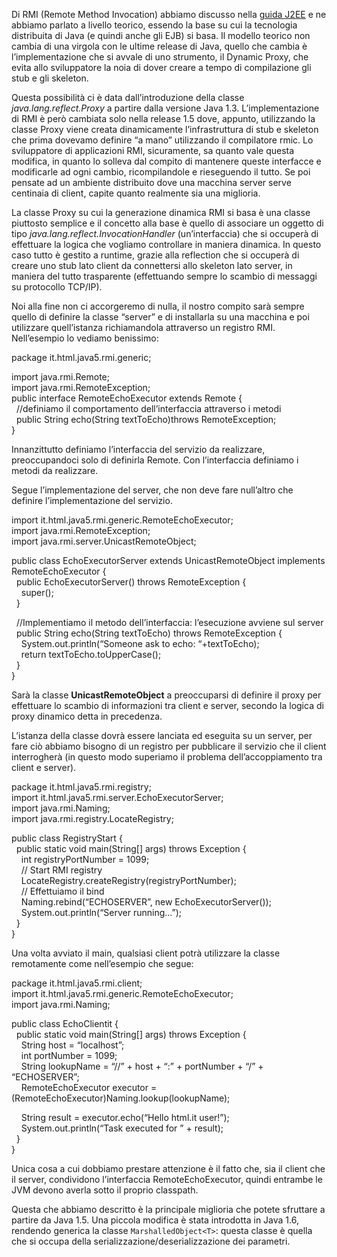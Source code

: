 Di RMI (Remote Method Invocation) abbiamo discusso nella [guida J2EE](http://java.html.it/guide/lezione/3486/remote-method-invocation/ "RMI guida a J2EE") e ne abbiamo parlato a livello teorico, essendo la base su cui la tecnologia distribuita di Java (e quindi anche gli EJB) si basa. Il modello teorico non cambia di una virgola con le ultime release di Java, quello che cambia è l’implementazione che si avvale di uno strumento, il Dynamic Proxy, che evita allo sviluppatore la noia di dover creare a tempo di compilazione gli stub e gli skeleton.

Questa possibilità ci è data dall’introduzione della classe _java.lang.reflect.Proxy_ a partire dalla versione Java 1.3. L’implementazione di RMI è però cambiata solo nella release 1.5 dove, appunto, utilizzando la classe Proxy viene creata dinamicamente l’infrastruttura di stub e skeleton che prima dovevamo definire “a mano” utilizzando il compilatore rmic. Lo sviluppatore di applicazioni RMI, sicuramente, sa quanto vale questa modifica, in quanto lo solleva dal compito di mantenere queste interfacce e modificarle ad ogni cambio, ricompilandole e rieseguendo il tutto. Se poi pensate ad un ambiente distribuito dove una macchina server serve centinaia di client, capite quanto realmente sia una miglioria.

La classe Proxy su cui la generazione dinamica RMI si basa è una classe piuttosto semplice e il concetto alla base è quello di associare un oggetto di tipo _java.lang.reflect.InvocationHandler_ (un’interfaccia) che si occuperà di effettuare la logica che vogliamo controllare in maniera dinamica. In questo caso tutto è gestito a runtime, grazie alla reflection che si occuperà di creare uno stub lato client da connettersi allo skeleton lato server, in maniera del tutto trasparente (effettuando sempre lo scambio di messaggi su protocollo TCP/IP).

Noi alla fine non ci accorgeremo di nulla, il nostro compito sarà sempre quello di definire la classe “server” e di installarla su una macchina e poi utilizzare quell’istanza richiamandola attraverso un registro RMI. Nell’esempio lo vediamo benissimo:

package it.html.java5.rmi.generic;  
  
import java.rmi.Remote;  
import java.rmi.RemoteException;  
public interface RemoteEchoExecutor extends Remote {  
  //definiamo il comportamento dell’interfaccia attraverso i metodi  
  public String echo(String textToEcho)throws RemoteException;  
}

Innanzittutto definiamo l’interfaccia del servizio da realizzare, preoccupandoci solo di definirla Remote. Con l’interfaccia definiamo i metodi da realizzare.

Segue l’implementazione del server, che non deve fare null’altro che definire l’implementazione del servizio.

import it.html.java5.rmi.generic.RemoteEchoExecutor;  
import java.rmi.RemoteException;  
import java.rmi.server.UnicastRemoteObject;  
  
public class EchoExecutorServer extends UnicastRemoteObject implements RemoteEchoExecutor {  
  public EchoExecutorServer() throws RemoteException {  
    super();  
  }  
  
  //Implementiamo il metodo dell’interfaccia: l’esecuzione avviene sul server  
  public String echo(String textToEcho) throws RemoteException {  
    System.out.println(“Someone ask to echo: “+textToEcho);  
    return textToEcho.toUpperCase();  
  }  
}

Sarà la classe **UnicastRemoteObject** a preoccuparsi di definire il proxy per effettuare lo scambio di informazioni tra client e server, secondo la logica di proxy dinamico detta in precedenza.

L’istanza della classe dovrà essere lanciata ed eseguita su un server, per fare ciò abbiamo bisogno di un registro per pubblicare il servizio che il client interrogherà (in questo modo superiamo il problema dell’accoppiamento tra client e server).

package it.html.java5.rmi.registry;  
import it.html.java5.rmi.server.EchoExecutorServer;  
import java.rmi.Naming;  
import java.rmi.registry.LocateRegistry;  
  
public class RegistryStart {  
  public static void main(String\[\] args) throws Exception {  
    int registryPortNumber = 1099;  
    // Start RMI registry  
    LocateRegistry.createRegistry(registryPortNumber);  
    // Effettuiamo il bind  
    Naming.rebind(“ECHOSERVER”, new EchoExecutorServer());  
    System.out.println(“Server running…”);  
  }  
}

Una volta avviato il main, qualsiasi client potrà utilizzare la classe remotamente come nell’esempio che segue:

package it.html.java5.rmi.client;  
import it.html.java5.rmi.generic.RemoteEchoExecutor;  
import java.rmi.Naming;  
  
public class EchoClientit {  
  public static void main(String\[\] args) throws Exception {  
    String host = “localhost”;  
    int portNumber = 1099;  
    String lookupName = “//” + host + “:” + portNumber + “/” + “ECHOSERVER”;  
    RemoteEchoExecutor executor = (RemoteEchoExecutor)Naming.lookup(lookupName);  
  
    String result = executor.echo(“Hello html.it user!”);  
    System.out.println(“Task executed for ” + result);  
  }  
}

Unica cosa a cui dobbiamo prestare attenzione è il fatto che, sia il client che il server, condividono l’interfaccia RemoteEchoExecutor, quindi entrambe le JVM devono averla sotto il proprio classpath.

Questa che abbiamo descritto è la principale miglioria che potete sfruttare a partire da Java 1.5. Una piccola modifica è stata introdotta in Java 1.6, rendendo generica la classe `MarshalledObject<T>`: questa classe è quella che si occupa della serializzazione/deserializzazione dei parametri.
